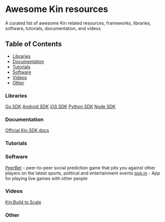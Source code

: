 # Awesome Kin resources


A curated list of awesome Kin related resources, frameworks, libraries, software, tutorials, documentation, and videos

## Table of Contents

* [Libraries](#libraries)
* [Documentation](#documentation)
* [Tutorials](#tutorials)
* [Software](#software)
* [Videos](#videos)
* [Other](#other)

### Libraries
[Go SDK](https://github.com/kinecosystem/kin-go)
[Android SDK](https://github.com/kinecosystem/kin-android)
[iOS SDK](https://github.com/kinecosystem/kin-ios)
[Python SDK](https://github.com/kinecosystem/kin-python)
[Node SDK](https://github.com/kinecosystem/kin-node)

### Documentation
[Official Kin SDK docs](https://docs.kin.org/intro)

### Tutorials

### Software
[PeerBet](https://play.google.com/store/apps/details?id=io.peerbet.peerbet) - peer-to-peer social prediction game that pits you against other players on the latest sports, political and entertainment events
[pop.in](https://play.google.com/store/apps/details?id=com.smiletime.android) - App for playing live games with other people

### Videos
[Kin:Build to Scale](https://www.youtube.com/watch?v=CbKQdM0Esv8)

### Other
